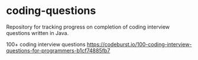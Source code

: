 # coding-questions
Repository for tracking progress on completion of coding interview questions written in Java.

100+ coding interview questions
https://codeburst.io/100-coding-interview-questions-for-programmers-b1cf74885fb7
